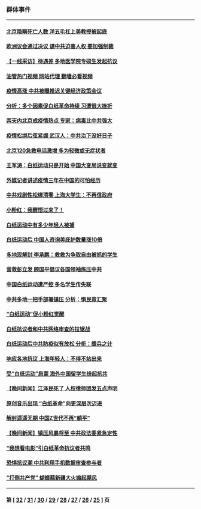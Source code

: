 ### 群体事件
---
#### [北京隐瞒死亡人数 洋五毛杠上美教授被起底](../../pages/ncid279/n13886904.md?12191245) 
#### [欧洲议会通过决议 谴中共迫害人权 要加强制裁](../../pages/ncid279/n13885670.md?12191245) 
#### [【一线采访】待遇差 多地医学院专硕生发起抗议](../../pages/ncid279/n13883914.md?12191245) 
#### [油管热门视频 网站代理 翻墙必看视频](http://138.2.39.72:81/youtube.html?epic-marker?12191245)
#### [疫情高涨 中共被曝推迟关键经济政策会议](../../pages/ncid279/n13884170.md?12191245) 
#### [分析：多个因素促白纸革命持续 习遭很大挫折](../../pages/ncid279/n13872455.md?12191245) 
#### [两天内北京成疫情热点 专家：病毒比中共强大](../../pages/ncid279/n13883440.md?12191245) 
#### [疫情松绑后弦紧绷 武汉人：中共治下没好日子](../../pages/ncid279/n13882348.md?12191245) 
#### [北京120急救电话激增 多为轻微或无症状者](../../pages/ncid279/n13882340.md?12191245) 
#### [王军涛：白纸运动只是开始 中国大变局说变就变](../../pages/ncid279/n13882183.md?12191245) 
#### [外媒记者讲述疫情三年在中国的可怕经历](../../pages/ncid279/n13881853.md?12191245) 
#### [中共戏剧性松绑清零 上海大学生：不再信政府](../../pages/ncid279/n13880836.md?12191245) 
#### [小粉红：我醒悟过来了！](../../pages/ncid279/n13881756.md?12191245) 
#### [白纸运动中有多少年轻人被捕](../../pages/ncid279/n13881065.md?12191245) 
#### [白纸运动后 中国人咨询美庇护数量涨10倍](../../pages/ncid279/n13881172.md?12191245) 
#### [多地现解封 李承鹏：救救为争取自由被抓的学生](../../pages/ncid279/n13876918.md?12191245) 
#### [营救彭立发 顾国平倡议各国领袖施压中共](../../pages/ncid279/n13878701.md?12191245) 
#### [中国白纸运动遭严控 多名学生传失联](../../pages/ncid279/n13878652.md?12191245) 
#### [中共多地一把手部署镇压 分析：惧民意汇聚](../../pages/ncid279/n13878085.md?12191245) 
#### [“白纸运动”促小粉红觉醒](../../pages/ncid279/n13877842.md?12191245) 
#### [白纸抗议者和中共网络审查的拉锯战](../../pages/ncid279/n13877688.md?12191245) 
#### [白纸运动后中共防疫似有放松 分析：缓兵之计](../../pages/ncid279/n13877425.md?12191245) 
#### [响应各地抗议 上海年轻人：不得不站出来](../../pages/ncid279/n13876261.md?12191245) 
#### [受“白纸运动”启蒙 海外中国留学生纷起抗共](../../pages/ncid279/n13876919.md?12191245) 
#### [【晚间新闻】江泽民死了 人权律师团发五点声明](../../pages/ncid279/n13876603.md?12191245) 
#### [原创音乐出现 “白纸革命”向更深层次迈进](../../pages/ncid279/n13876509.md?12191245) 
#### [解封遥遥无期 中国Z世代不再“躺平”](../../pages/ncid279/n13876294.md?12191245) 
#### [【晚间新闻】镇压风暴将至 中共政法委紧急定性](../../pages/ncid279/n13875432.md?12191245) 
#### [“我想看电影”引白纸革命抗议者共鸣](../../pages/ncid279/n13875742.md?12191245) 
#### [恐惧抗议潮 中共利用手机数据审查参与者](../../pages/ncid279/n13875552.md?12191245) 
#### [“打倒共产党” 蝴蝶藉新疆大火搧起飓风](../../pages/ncid279/n13875241.md?12191245) 

---
#### 第 [ [32](./32.md?12191245) / [31](./31.md?12191245) / [30](./30.md?12191245) / [29](./29.md?12191245) / [28](./28.md?12191245) / [27](./27.md?12191245) / [26](./26.md?12191245) / [25](./25.md?12191245) ] 页
